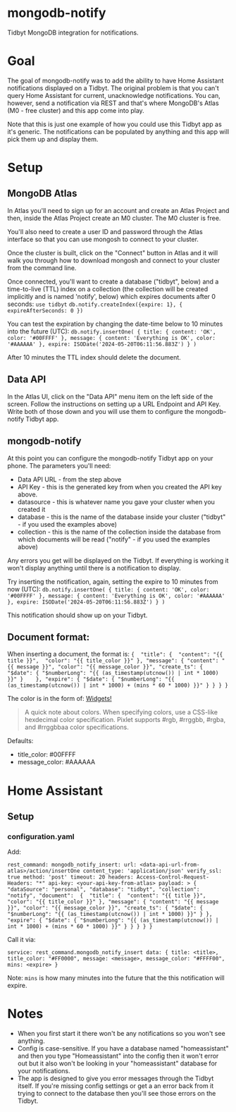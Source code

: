 # mongodb-notify
Tidbyt MongoDB integration for notifications.

# Goal
The goal of mongodb-notify was to add the ability to have Home Assistant notifications displayed on a Tidbyt. The original problem is that you can't query Home Assistant for current, unacknowledge notifications. You can, however, send a notification via REST and that's where MongoDB's Atlas (M0 - free cluster) and this app come into play.

Note that this is just one example of how you could use this Tidbyt app as it's generic. The notifications can be populated by anything and this app will pick them up and display them.

# Setup
## MongoDB Atlas
In Atlas you'll need to sign up for an account and create an Atlas Project and then, inside the Atlas Project create an M0 cluster. The M0 cluster is free.

You'll also need to create a user ID and password through the Atlas interface so that you can use mongosh to connect to your cluster.

Once the cluster is built, click on the "Connect" button in Atlas and it will walk you through how to download mongosh and connect to your cluster from the command line.

Once connected, you'll want to create a database ("tidbyt", below) and a time-to-live (TTL) index on a collection (the collection will be created implicitly and is named 'notify', below) which expires documents after 0 seconds:
`use tidbyt`
`db.notify.createIndex({expire: 1}, { expireAfterSeconds: 0 })`

You can test the expiration by changing the date-time below to 10 minutes into the future (UTC):
`db.notify.insertOne(
  {
    title: { content: 'OK', color: '#00FFFF' },
    message: { content: 'Everything is OK', color: '#AAAAAA' },
    expire: ISODate('2024-05-20T06:11:56.883Z')
  }
)`

After 10 minutes the TTL index should delete the document.

## Data API
In the Atlas UI, click on the "Data API" menu item on the left side of the screen. Follow the instructions on setting up a URL Endpoint and API Key. Write both of those down and you will use them to configure the mongodb-notify Tidbyt app.

## mongodb-notify
At this point you can configure the mongodb-notify Tidbyt app on your phone. The parameters you'll need:
* Data API URL - from the step above
* API Key - this is the generated key from when you created the API key above.
* datasource - this is whatever name you gave your cluster when you created it
* database - this is the name of the database inside your cluster ("tidbyt" - if you used the examples above)
* collection - this is the name of the collection inside the database from which documents will be read ("notify" - if you used the examples above)

Any errors you get will be displayed on the Tidbyt. If everything is working it won't display anything until there is a notification to display.

Try inserting the notification, again, setting the expire to 10 minutes from now (UTC):
`db.notify.insertOne(
  {
    title: { content: 'OK', color: '#00FFFF' },
    message: { content: 'Everything is OK', color: '#AAAAAA' },
    expire: ISODate('2024-05-20T06:11:56.883Z')
  }
)`

This notification should show up on your Tidbyt.

## Document format:
When inserting a document, the format is:
`{ 
  "title": { 
    "content": "{{ title }}", 
    "color": "{{ title_color }}"
  },
  "message": {
    "content": "{{ message }}",
    "color": "{{ message_color }}",
    "create_ts": { "$date": { "$numberLong": "{{ (as_timestamp(utcnow()) | int * 1000) }}" }    },
    "expire": { "$date": { "$numberLong": "{{ (as_timestamp(utcnow()) | int * 1000) + (mins * 60 * 1000) }}" } }
  }
}`

The color is in the form of:
[Widgets!](https://tidbyt.dev/docs/reference/widgets)
> A quick note about colors. When specifying colors, use a CSS-like hexdecimal color specification. Pixlet supports #rgb, #rrggbb, #rgba, and #rrggbbaa color specifications.

Defaults:
* title_color: #00FFFF
* message_color: #AAAAAA

# Home Assistant
## Setup
### configuration.yaml
Add:

`rest_command:
  mongodb_notify_insert:
    url: <data-api-url-from-atlas>/action/insertOne
    content_type: 'application/json'
    verify_ssl: true
    method: 'post'
    timeout: 20
    headers:
      Access-Control-Request-Headers: "*"
      api-key: <your-api-key-from-atlas>
    payload: >
      {
        "dataSource": "personal",
        "database": "tidbyt",
        "collection": "notify",
        "document":  { 
          "title": { 
            "content": "{{ title }}", 
            "color": "{{ title_color }}"
          },
          "message": {
            "content": "{{ message }}",
            "color": "{{ message_color }}",
            "create_ts": { "$date": { "$numberLong": "{{ (as_timestamp(utcnow()) | int * 1000) }}" } },
            "expire": { "$date": { "$numberLong": "{{ (as_timestamp(utcnow()) | int * 1000) + (mins * 60 * 1000) }}" } }
          }
        }
      }`

Call it via:

`service: rest_command.mongodb_notify_insert
data: {
  title: <title>,
  title_color: "#FF0000",
  message: <message>,
  message_color: "#FFFF00",
  mins: <expire>
}`

Note: `mins` is how many minutes into the future that the this notification will expire.

# Notes

- When you first start it there won't be any notifications so you won't see anything.
- Config is case-sensitive. If you have a database named "homeassistant" and then you type "Homeassistant" into the config then it won't error out but it also won't be looking in your "homeassistant" database for your notifications.
- The app is designed to give you error messages through the Tidbyt itself. If you're missing config settings or get a an error back from it trying to connect to the database then you'll see those errors on the Tidbyt.
